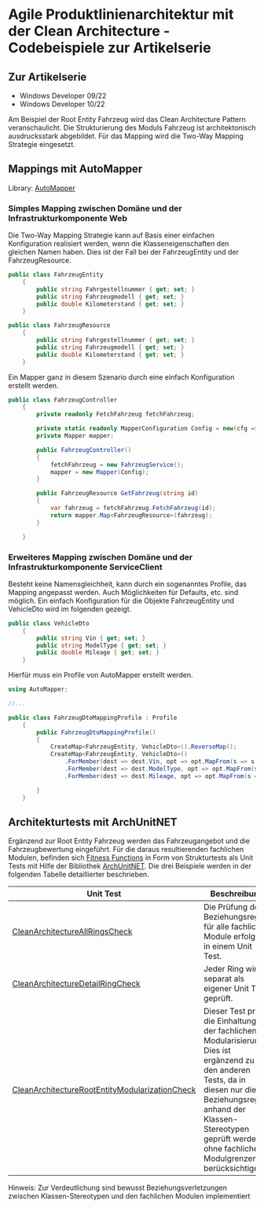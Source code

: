 # Agile Produktlinienarchitektur mit der Clean Architecture - Codebeispiele zur Artikelserie

## Zur Artikelserie

* Windows Developer 09/22
* Windows Developer 10/22


Am Beispiel der Root Entity Fahrzeug wird das Clean Architecture Pattern veranschaulicht. Die Strukturierung des Moduls Fahrzeug ist
architektonisch ausdrucksstark abgebildet. Für das Mapping wird die Two-Way Mapping Strategie eingesetzt.

## Mappings mit AutoMapper

Library: [AutoMapper](https://github.com/AutoMapper/AutoMapper)

### Simples Mapping zwischen Domäne und der Infrastrukturkomponente Web

Die Two-Way Mapping Strategie kann auf Basis einer einfachen Konfiguration realisiert werden, wenn die Klasseneigenschaften den gleichen Namen haben.
Dies ist der Fall bei der FahrzeugEntity und der FahrzeugResource.

```csharp
public class FahrzeugEntity
    {
        public string Fahrgestellnummer { get; set; }
        public string Fahrzeugmodell { get; set; }
        public double Kilometerstand { get; set; }
    }
```

```csharp
public class FahrzeugResource
    {
        public string Fahrgestellnummer { get; set; }
        public string Fahrzeugmodell { get; set; }
        public double Kilometerstand { get; set; }
    }
```

Ein Mapper ganz in diesem Szenario durch eine einfach Konfiguration erstellt werden.

```csharp
public class FahrzeugController
    {
        private readonly FetchFahrzeug fetchFahrzeug;

        private static readonly MapperConfiguration Config = new(cfg => cfg.CreateMap<FahrzeugEntity, FahrzeugResource>());
        private Mapper mapper;

        public FahrzeugController()
        {
            fetchFahrzeug = new FahrzeugService();
            mapper = new Mapper(Config);
        }

        public FahrzeugResource GetFahrzeug(string id)
        {
            var fahrzeug = fetchFahrzeug.FetchFahrzeug(id);
            return mapper.Map<FahrzeugResource>(fahrzeug);
        }

    }
```

### Erweiteres Mapping zwischen Domäne und der Infrastrukturkomponente ServiceClient

Besteht keine Namensgleichheit, kann durch ein sogenanntes Profile, das Mapping angepasst werden. Auch Möglichkeiten für Defaults, etc. sind möglich. Ein einfach Konfiguration für die Objekte FahrzeugEntity und VehicleDto wird im folgenden gezeigt.

```csharp
public class VehicleDto
    {
        public string Vin { get; set; }
        public string ModelType { get; set; }
        public double Mileage { get; set; }
    }
```

Hierfür muss ein Profile von AutoMapper erstellt werden.

```csharp
using AutoMapper;

//...

public class FahrzeugDtoMappingProfile : Profile
    {
        public FahrzeugDtoMappingProfile()
        {
            CreateMap<FahrzeugEntity, VehicleDto>().ReverseMap();
            CreateMap<FahrzeugEntity, VehicleDto>()
                .ForMember(dest => dest.Vin, opt => opt.MapFrom(s => s.Fahrgestellnummer))
                .ForMember(dest => dest.ModelType, opt => opt.MapFrom(s => s.Fahrzeugmodell))
                .ForMember(dest => dest.Mileage, opt => opt.MapFrom(s => s.Kilometerstand));

        }
    }
```

## Architekturtests mit ArchUnitNET

Ergänzend zur Root Entity Fahrzeug werden das Fahrzeugangebot und die Fahrzeugbewertung eingeführt. Für die daraus
resultierenden fachlichen Modulen, befinden sich [Fitness Functions](https://github.com/MatthiasEschhold/clean-architecture-csharp-demo/tree/main/Test/CleanArchitecture/FitnessFunctions) 
in Form von Strukturtests als Unit Tests mit Hilfe der Bibliothek [ArchUnitNET](https://github.com/TNG/ArchUnitNET). 
Die drei Beispiele werden in der folgenden Tabelle detaillierter beschrieben.

|Unit Test|Beschreibung|
|---------|------------|
|[CleanArchitectureAllRingsCheck](https://github.com/MatthiasEschhold/clean-architecture-csharp-demo/blob/main/Test/CleanArchitecture/FitnessFunctions/CleanArchitectureAllRingsCheck.cs)|Die Prüfung der Beziehungsregeln für alle fachlichen Module erfolgen in einem Unit Test.|
|[CleanArchitectureDetailRingCheck](https://github.com/MatthiasEschhold/clean-architecture-csharp-demo/blob/main/Test/CleanArchitecture/FitnessFunctions/CleanArchitectureDetailRingCheck.cs)|Jeder Ring wird separat als eigener Unit Test geprüft.|
|[CleanArchitectureRootEntityModularizationCheck](https://github.com/MatthiasEschhold/clean-architecture-csharp-demo/blob/main/Test/CleanArchitecture/FitnessFunctions/CleanArchitectureRootEntityModularizationCheck.cs)|Dieser Test prüft die Einhaltung der fachlichen Modularisierung. Dies ist ergänzend zu den anderen Tests, da in diesen nur die Beziehungsregeln anhand der Klassen-Stereotypen geprüft werden, ohne fachliche Modulgrenzen zu berücksichtigen.|

Hinweis: Zur Verdeutlichung sind bewusst Beziehungsverletzungen zwischen Klassen-Stereotypen und den fachlichen Modulen implementiert
